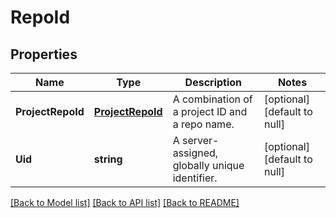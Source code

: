 # RepoId

## Properties
Name | Type | Description | Notes
------------ | ------------- | ------------- | -------------
**ProjectRepoId** | [**ProjectRepoId**](ProjectRepoId.md) | A combination of a project ID and a repo name. | [optional] [default to null]
**Uid** | **string** | A server-assigned, globally unique identifier. | [optional] [default to null]

[[Back to Model list]](../README.md#documentation-for-models) [[Back to API list]](../README.md#documentation-for-api-endpoints) [[Back to README]](../README.md)


